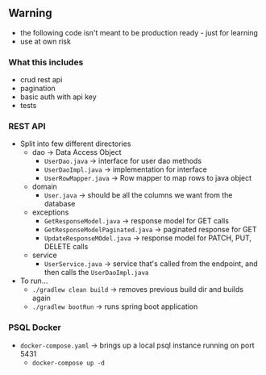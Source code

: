 ## Warning

- the following code isn't meant to be production ready - just for learning
- use at own risk

### What this includes

- crud rest api
- pagination
- basic auth with api key
- tests

### REST API

- Split into few different directories
  - dao -> Data Access Object
    - `UserDao.java` -> interface for user dao methods
    - `UserDaoImpl.java` -> implementation for interface
    - `UserRowMapper.java` -> Row mapper to map rows to java object
  - domain
    - `User.java` -> should be all the columns we want from the database
  - exceptions
    - `GetResponseModel.java` -> response model for GET calls
    - `GetResponseModelPaginated.java` -> paginated response for GET
    - `UpdateResponseMOdel.java` -> response model for PATCH, PUT, DELETE calls
  - service
    - `UserService.java` -> service that's called from the endpoint, and then calls the `UserDaoImpl.java`
- To run...
  - `./gradlew clean build` -> removes previous build dir and builds again
  - `./gradlew bootRun` -> runs spring boot application

### PSQL Docker

- `docker-compose.yaml` -> brings up a local psql instance running on port 5431
  - `docker-compose up -d`
